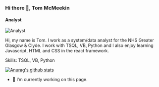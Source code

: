 
### Hi there 👋, Tom McMeekin
#### Analyst
![Analyst](https://arturssmirnovs.github.io/github-profile-readme-generator/images/banner.png)

Hi, my name is Tom. I work as a system/data analyst for the NHS Greater Glasgow & Clyde. I work with TSQL, VB, Python and I also enjoy learning Javascript, HTML and CSS in the react framework.

Skills:  TSQL, VB, Python 

[![Anurag's github stats](https://github-readme-stats.vercel.app/api?username=tommcmeekin)](https://github.com/anuraghazra/github-readme-stats)

- 🔭 I’m currently working on this page. 
